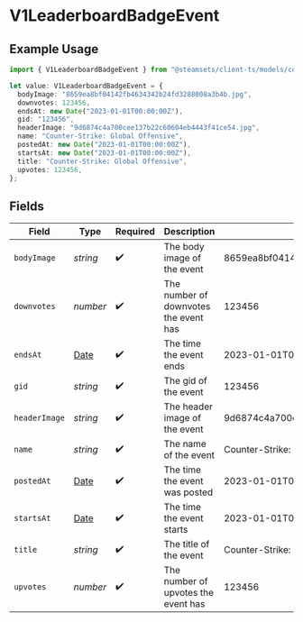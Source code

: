 # V1LeaderboardBadgeEvent

## Example Usage

```typescript
import { V1LeaderboardBadgeEvent } from "@steamsets/client-ts/models/components";

let value: V1LeaderboardBadgeEvent = {
  bodyImage: "8659ea8bf04142fb4634342b24fd3288008a3b4b.jpg",
  downvotes: 123456,
  endsAt: new Date("2023-01-01T00:00:00Z"),
  gid: "123456",
  headerImage: "9d6874c4a700cee137b22c60604eb4443f41ce54.jpg",
  name: "Counter-Strike: Global Offensive",
  postedAt: new Date("2023-01-01T00:00:00Z"),
  startsAt: new Date("2023-01-01T00:00:00Z"),
  title: "Counter-Strike: Global Offensive",
  upvotes: 123456,
};
```

## Fields

| Field                                                                                         | Type                                                                                          | Required                                                                                      | Description                                                                                   | Example                                                                                       |
| --------------------------------------------------------------------------------------------- | --------------------------------------------------------------------------------------------- | --------------------------------------------------------------------------------------------- | --------------------------------------------------------------------------------------------- | --------------------------------------------------------------------------------------------- |
| `bodyImage`                                                                                   | *string*                                                                                      | :heavy_check_mark:                                                                            | The body image of the event                                                                   | 8659ea8bf04142fb4634342b24fd3288008a3b4b.jpg                                                  |
| `downvotes`                                                                                   | *number*                                                                                      | :heavy_check_mark:                                                                            | The number of downvotes the event has                                                         | 123456                                                                                        |
| `endsAt`                                                                                      | [Date](https://developer.mozilla.org/en-US/docs/Web/JavaScript/Reference/Global_Objects/Date) | :heavy_check_mark:                                                                            | The time the event ends                                                                       | 2023-01-01T00:00:00Z                                                                          |
| `gid`                                                                                         | *string*                                                                                      | :heavy_check_mark:                                                                            | The gid of the event                                                                          | 123456                                                                                        |
| `headerImage`                                                                                 | *string*                                                                                      | :heavy_check_mark:                                                                            | The header image of the event                                                                 | 9d6874c4a700cee137b22c60604eb4443f41ce54.jpg                                                  |
| `name`                                                                                        | *string*                                                                                      | :heavy_check_mark:                                                                            | The name of the event                                                                         | Counter-Strike: Global Offensive                                                              |
| `postedAt`                                                                                    | [Date](https://developer.mozilla.org/en-US/docs/Web/JavaScript/Reference/Global_Objects/Date) | :heavy_check_mark:                                                                            | The time the event was posted                                                                 | 2023-01-01T00:00:00Z                                                                          |
| `startsAt`                                                                                    | [Date](https://developer.mozilla.org/en-US/docs/Web/JavaScript/Reference/Global_Objects/Date) | :heavy_check_mark:                                                                            | The time the event starts                                                                     | 2023-01-01T00:00:00Z                                                                          |
| `title`                                                                                       | *string*                                                                                      | :heavy_check_mark:                                                                            | The title of the event                                                                        | Counter-Strike: Global Offensive                                                              |
| `upvotes`                                                                                     | *number*                                                                                      | :heavy_check_mark:                                                                            | The number of upvotes the event has                                                           | 123456                                                                                        |